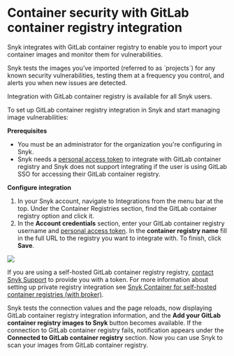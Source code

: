 # Container security with GitLab container registry integration

Snyk integrates with GitLab container registry to enable you to import your container images and monitor them for vulnerabilities.

Snyk tests the images you’ve imported (referred to as \`projects\`) for any known security vulnerabilities, testing them at a frequency you control, and alerts you when new issues are detected.

Integration with GitLab container registry is available for all Snyk users.

To set up GitLab container registry integration in Snyk and start managing image vulnerabilities:

**Prerequisites**

* You must be an administrator for the organization you're configuring in Snyk.
* Snyk needs a [personal access token](https://docs.gitlab.com/ee/user/profile/personal\_access\_tokens.html) to integrate with GitLab container registry and Snyk does not support integrating if the user is using GitLab SSO for accessing their GitLab container registry.

**Configure integration**

1. In your Snyk account, navigate to Integrations from the menu bar at the top. Under the Container Registries section, find the GitLab container registry option and click it.
2. In the **Account credentials** section, enter your GitLab container registry username and [personal access token](https://docs.gitlab.com/ee/user/profile/personal\_access\_tokens.html). In the **container registry name** fill in the full URL to the registry you want to integrate with. To finish, click **Save**.

![](../../../.gitbook/assets/mceclip1-6-.png)

If you are using a self-hosted GitLab container registry registry, [contact Snyk Support](https://support.snyk.io/hc/en-us/requests/new) to provide you with a token. For more information about setting up private registry integration see [Snyk Container for self-hosted container registries (with broker)](../../../scan-containers/integrate-self-hosted-container-registries.md).

Snyk tests the connection values and the page reloads, now displaying GitLab container registry integration information, and the **Add your GitLab container registry images to Snyk** button becomes available. If the connection to GitLab container registry fails, notification appears under the **Connected to GitLab container registry** section. Now you can use Snyk to scan your images from GitLab container registry.
